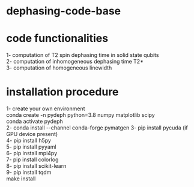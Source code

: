 # dephasing-code-base
# code functionalities
1- computation of T2 spin dephasing time in solid state qubits\
2- computation of inhomogeneous dephasing time T2*\
3- computation of homogeneous linewidth
# installation procedure
1- create your own environment\
conda create -n pydeph python=3.8 numpy matplotlib scipy\
conda activate pydeph\
2- conda install --channel conda-forge pymatgen
3- pip install pycuda (if GPU device present)\
4- pip install h5py\
5- pip install pyyaml\
6- pip install mpi4py\
7- pip install colorlog\
8- pip install scikit-learn\
9- pip install tqdm\
make install
